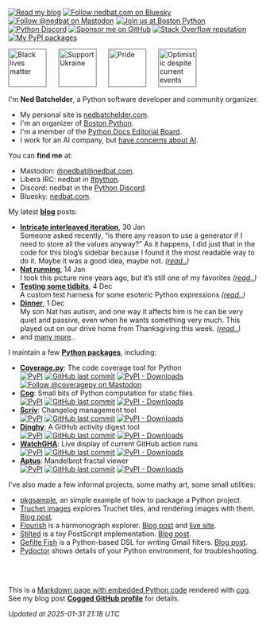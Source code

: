 <!--

You can manually process this file with cog:

    $ python -m pip install -r requirements.pip
    $ python -m cogapp -rP README.md

On GitHub, it's generated by an action:

    https://github.com/nedbat/nedbat/blob/main/.github/workflows/build.yml

-->

<!-- [[[cog

    import base64
    import datetime
    import os
    import sys
    import time
    from urllib.parse import quote, urlencode

    import requests

    def requests_get_json(url):
        """Get JSON data from a URL, with retries."""
        headers = {}
        token = None
        if "github.com" in url:
            token = os.environ.get("GITHUB_TOKEN", "")
        if token:
            headers["Authorization"] = f"Bearer {token}"

        for _ in range(3):
            sys.stderr.write(f"Fetching {url}\n")
            resp = requests.get(url, headers=headers)
            if resp.status_code == 200:
                break
            print(f"{resp.status_code} from {url}:", file=sys.stderr)
            print(resp.text, file=sys.stderr)
            time.sleep(1)
        else:
            raise Exception(f"Couldn't get data from {url}")
        return resp.json()

    def rounded_nice(n):
        """Make a good human-readable summary of a number: 1734 -> "1.7k"."""
        n = int(n)
        ndigits = len(str(n))
        if ndigits <= 3:
            return str(n)
        elif 3 < ndigits <= 4:
            return f"{round(n/1000, 1):.1f}k"
        elif 4 < ndigits <= 6:
            return f"{round(n/1000):d}k"
        elif 6 < ndigits <= 7:
            return f"{round(n/1_000_000, 1):.1f}M"
        elif 7 < ndigits <= 9:
            return f"{round(n/1_000_000):d}M"

    def shields_url(
        url=None,
        label=None,
        message=None,
        color=None,
        label_color=None,
        logo=None,
        logo_color=None,
    ):
        """Flexible building of a shields.io URL with optional components."""
        params = {"style": "flat"}
        if url is None:
            url = "".join([
                "/badge/",
                quote(label or ""),
                "-",
                quote(message),
                "-",
                color,
                ])
        else:
            if label:
                params["label"] = label
        url = "https://img.shields.io" + url
        if label_color:
            params["labelColor"] = label_color
        if logo:
            params["logo"] = logo
        if logo_color:
            params["logoColor"] = logo_color
        return url + "?" + urlencode(params)

    def md_image(image_url, text, link, title=None, attrs=None):
        """Build the Markdown for an image.

        image_url: the URL for the image.
        text: used for the alt text and the title if title is missing.
        link: the URL destination when clicking on the image.
        title: the title text to use.
        attrs: HTML attributes (switches to HTML syntax)
        """
        if title is None:
            title = text
        assert "]" not in text
        assert '"' not in title
        if attrs:
            img_attrs = " ".join(f'{k}="{v}"' for k, v in attrs.items())
            return f'[<img src="{image_url}" title="{title}" {img_attrs}/>]({link})'
        else:
            return f'[![{text}]({image_url} "{title}")]({link})'

    def badge(text=None, link=None, title=None, **kwargs):
        """Build the Markdown for a shields.io badge."""
        return md_image(image_url=shields_url(**kwargs), text=text, link=link, title=title)

    def badge_mastodon(server, handle):
        """A badge for a Mastodon account."""
        # https://github.com/badges/shields/issues/4492
        # https://docs.joinmastodon.org/methods/accounts/#lookup
        url = f"https://{server}/api/v1/accounts/lookup?acct={handle}"
        followers = requests_get_json(url)["followers_count"]
        return badge(
            label=f"@{handle}", message=rounded_nice(followers),
            logo="mastodon", color="96a3b0", label_color="450657", logo_color="white",
            text=f"Follow @{handle} on Mastodon", link=f"https://{server}/@{handle}",
        )

    def badge_bluesky(handle):
        """A badge for a Bluesky account."""
        url = f"https://public.api.bsky.app/xrpc/app.bsky.actor.getProfile?actor={handle}"
        followers = requests_get_json(url)["followersCount"]
        return badge(
            label=f"Bluesky", message=rounded_nice(followers),
            logo="icloud", label_color="3686f7", color="96a3b0", logo_color="white",
            text=f"Follow {handle} on Bluesky", link=f"https://bsky.app/profile/{handle}",
        )

    def badge_stackoverflow(userid):
        """A badge for a Stackoverflow account."""
        data = requests_get_json(f"https://api.stackexchange.com/2.3/users/{userid}?order=desc&sort=reputation&site=stackoverflow")["items"][0]
        rep_points = rounded_nice(data["reputation"])
        gold = rounded_nice(data["badge_counts"]["gold"])
        silver = rounded_nice(data["badge_counts"]["silver"])
        bronze = rounded_nice(data["badge_counts"]["bronze"])
        sp = "\N{THIN SPACE}"
        return badge(
            logo="stackoverflow", logo_color=None, label_color="333333", color="e6873e",
            message=(
                f"{rep_points} "
                + f"\N{LARGE YELLOW CIRCLE}{sp}{gold} "
                + f"\N{MEDIUM WHITE CIRCLE}{sp}{silver} "
                + f"\N{LARGE BROWN CIRCLE}{sp}{bronze}"
            ),
            text="Stack Overflow reputation", link=data["link"],
        )

    def data_url(image_file):
        """Read an image file and return a self-contained data URL."""
        assert image_file.endswith((".png", ".jpg"))
        with open(image_file, "rb") as imgf:
            b64 = base64.b64encode(imgf.read()).decode("ascii")
        return f"data:image/png;base64,{b64}"

]]] -->
<!-- [[[end]]] -->

<!--
  ##
  ## BADGES
  ##
  -->

<!-- [[[cog
print(badge(
    logo=data_url("pencil.png"), logo_color="white", label_color="eeeeee", message="Blog etc", color="888888",
    text="Read my blog", link="https://nedbatchelder.com",
))
print(badge_bluesky("nedbat.com"))
print(badge_mastodon("hachyderm.io", "nedbat"))
print(badge(
    logo="meetup", logo_color="red", label_color="eeeeee", message="Boston Python", color="4d7954",
    text="Join us at Boston Python", link="https://about.bostonpython.com",
))
print(badge(
    logo="discord", logo_color="white", label_color="7289da", message="Discord", color="ffe97c",
    text="Python Discord", link="https://discord.gg/python",
))
print(badge(
    logo="GitHub", label="\N{HEAVY BLACK HEART}", message="Sponsor me", color="brightgreen",
    text="Sponsor me on GitHub", link="https://github.com/sponsors/nedbat",
))
print(badge_stackoverflow(userid=14343))
print(badge(
    logo="python", logo_color="FFE873", label_color="306998", message="PyPI", color="4B8BBE",
    text="My PyPI packages", link="https://pypi.org/user/nedbatchelder",
))
]]] -->
[![Read my blog](https://img.shields.io/badge/-Blog%20etc-888888?style=flat&labelColor=eeeeee&logo=data%3Aimage%2Fpng%3Bbase64%2CiVBORw0KGgoAAAANSUhEUgAAADgAAAA4CAMAAACfWMssAAABpFBMVEX%2F%2F%2F%2F%2F%2F%2F%2F%2F%2F%2F%2F%2F%2F%2F%2F%2F%2F%2F8AAAD%2F%2F%2F%2F%2F%2F%2F%2F%2F%2F%2F8AAAAAAACwsLABAQEBAQEBAQGlpaUCAgICAgIXFxdycnKAgIBVVVSZmZgDAwMQEBANDQ0JCQgCAgIAAAAWFhYAAAAYGBgXFxcVFRUEBAQ5OTkZGRlTU1NqampmZmaAgHxfX198fHyKioqQkJCurqoMDAwFBQQAAAAgIB0QEBARERAjIyMaGhoXFxcVFRUAAAAVFRUXFxcVFRUBAQEnJyc9PT0uLi4tLS0lJSUzMzMtLS1ISEhFRUVERERhYV5XV1cPDw9GRkZWVlY%2FPz5aWlpjY19hYWFaWlojIyNjY2NLS0srKytnZ2c2NjZzc3IKCgqFhYUrKyuNjYDa2toFBQUaGhoXFxcKCgoUFBQcHBwKCgoKCgoAAAAICAEWFhYnJyMAAAAKCgoMDAwAAAAAAAAjIyM2NjYAAAARERExMSkKCgpRUU4bGxtHR0cAAAA%2BPj4oKCdOTkhZWVkFBQVPT086OjpNTUk5OTkBAQFLS0teXlZKSkpQUFBvb241NTUAAABvb294eHgAAACBIqjAAAAAi3RSTlMBBgMHCAACBQT9%2Bw%2F18eoT7efLNCQeF%2Fny8u%2Fk29nW08%2B3eHZYOi8rKCMgGxkH%2BvXz7Ofk4t%2Fc1cfFwLy2spiUjoqFd2VjXVlTUVBMR0ZCPz8%2BOzs3NjEtLB0aCwr%2B9Orq6OXi09LMxr%2B%2Fu7qro5qSj46HhIOAf317dXBtamlhVVBHRDYxKSckHhcWCkdRuAAAArhJREFUSMeV1mdX2zAUBuDrCNlJWIEQ9ipQNi0tpYWyZwuljEILBbr33nvv8f7pxkoT2fg6TvRFOdf3OTrOa9kiYVphU0hBycmQBWSEQgapyaICKcywRcKe7KbdticzCZFqIocT5HSGxxXuA1DVUkCWfdXhpL%2BzUk6NZ8pRXq6pYqEaeKGacnYjSdcjxUYtMJPspRxd6XGgOenIWi8GWskgH0deV96b6l3tR2Q%2BRBlnOZ003G446SrTmX0tQskO6b%2FV4cjtKm8BGNxWzr76BljKyZWrGBq20%2Ff0GWijAEcZB1z%2Fk3LfY4hsZuJwupDT9TYjPW6W2u5HGTBNlHYy2AFDpWR01QGTZBCzXsjheprgHHcKE%2FXAo2QTcU7Hf%2F4Y3ONuIzCudgcTP%2Bv0GDdVUzbX3cC4iVQT5esm073%2BruIo46bSvZSfe5rpJV83yLjnupfUtvA%2Bbp1HGPdSuzC5nczmXjuz5h%2FvjgEvi7S67olYdzi7U1PIuy3aGXfhrdtJYtwVZr13e5wgz3aKX2LcB09mnm0RP8S4WW%2FWtKf0jXHROS5rt9tfy7h5LmsKdAdOsFmTy9X4OCYzcrhVxlWd5J0gXVqp5h3%2F6tTrLV%2F0uqJT3BdeuOJYOsg7%2FhWo41jn3GnfV5mOY8zriv2djiMR9bplf6fjeIXivW7F3%2Bk4%2BgaqOxtdLnYmi9NxLOKh7K53uJKsTscxii1hdl3T7mzgyUCVfkeH7N%2B%2FrmoX%2BIVXcUxjTpW2LitXFg92Ko7duthOqnQuZrv27E7HsYDH%2F0uJMaBuUzvu8dZxyFF8TK33IIr694XsAVY7HcfPCIrWhFwcAYY%2FJUtZ19NxSGMKQE1LI6L3N4TM%2BcBMRl8J7NE%2F0UXaBcUfNslsUwm0%2FLXMQOeO4zZwY7ZPlfJwkjoi974IM28naC3uKOXh%2FgEMt7c2Kju6aAAAAABJRU5ErkJggg%3D%3D&logoColor=white "Read my blog")](https://nedbatchelder.com)
[![Follow nedbat.com on Bluesky](https://img.shields.io/badge/Bluesky-3.8k-96a3b0?style=flat&labelColor=3686f7&logo=icloud&logoColor=white "Follow nedbat.com on Bluesky")](https://bsky.app/profile/nedbat.com)
[![Follow @nedbat on Mastodon](https://img.shields.io/badge/%40nedbat-3.7k-96a3b0?style=flat&labelColor=450657&logo=mastodon&logoColor=white "Follow @nedbat on Mastodon")](https://hachyderm.io/@nedbat)
[![Join us at Boston Python](https://img.shields.io/badge/-Boston%20Python-4d7954?style=flat&labelColor=eeeeee&logo=meetup&logoColor=red "Join us at Boston Python")](https://about.bostonpython.com)
[![Python Discord](https://img.shields.io/badge/-Discord-ffe97c?style=flat&labelColor=7289da&logo=discord&logoColor=white "Python Discord")](https://discord.gg/python)
[![Sponsor me on GitHub](https://img.shields.io/badge/%E2%9D%A4-Sponsor%20me-brightgreen?style=flat&logo=GitHub "Sponsor me on GitHub")](https://github.com/sponsors/nedbat)
[![Stack Overflow reputation](https://img.shields.io/badge/-375k%20%F0%9F%9F%A1%E2%80%8977%20%E2%9A%AA%E2%80%89578%20%F0%9F%9F%A4%E2%80%89673-e6873e?style=flat&labelColor=333333&logo=stackoverflow "Stack Overflow reputation")](https://stackoverflow.com/users/14343/ned-batchelder)
[![My PyPI packages](https://img.shields.io/badge/-PyPI-4B8BBE?style=flat&labelColor=306998&logo=python&logoColor=FFE873 "My PyPI packages")](https://pypi.org/user/nedbatchelder)
<!-- [[[end]]] -->

<!--
  ##
  ## CAUSES
  ##
  -->

<!-- [[[cog
attrs = {"height": 75, "style": "border: 1px solid #888"}
print(md_image("https://nedbatchelder.com/pix/blm.jpg", "Black lives matter", "https://nedbatchelder.com/blog/202006/black_lives_matter.html", attrs=attrs))
print("&#xa0;" * 4)
print(md_image("https://nedbatchelder.com/pix/ukraine.png", "Support Ukraine", "https://stand-with-ukraine.pp.ua/#support-ukraine", attrs=attrs))
print("&#xa0;" * 4)
print(md_image("https://nedbatchelder.com/pix/progressprideflag.png", "Pride", "https://nedbatchelder.com/blog/201207/my_mom_got_married.html", attrs=attrs))
print("&#xa0;" * 4)
print(md_image("https://nedbatchelder.com/pix/us-flag.png", "Optimistic despite current events", "https://nedbatchelder.com/blog/202411/my_politics.html", attrs=attrs))
]]] -->
[<img src="https://nedbatchelder.com/pix/blm.jpg" title="Black lives matter" height="75" style="border: 1px solid #888"/>](https://nedbatchelder.com/blog/202006/black_lives_matter.html)
&#xa0;&#xa0;&#xa0;&#xa0;
[<img src="https://nedbatchelder.com/pix/ukraine.png" title="Support Ukraine" height="75" style="border: 1px solid #888"/>](https://stand-with-ukraine.pp.ua/#support-ukraine)
&#xa0;&#xa0;&#xa0;&#xa0;
[<img src="https://nedbatchelder.com/pix/progressprideflag.png" title="Pride" height="75" style="border: 1px solid #888"/>](https://nedbatchelder.com/blog/201207/my_mom_got_married.html)
&#xa0;&#xa0;&#xa0;&#xa0;
[<img src="https://nedbatchelder.com/pix/us-flag.png" title="Optimistic despite current events" height="75" style="border: 1px solid #888"/>](https://nedbatchelder.com/blog/202411/my_politics.html)
<!-- [[[end]]] -->


<!--
  ##
  ## ME
  ##
  -->

I'm **Ned Batchelder**, a Python software developer and community organizer.

- My personal site is [nedbatchelder.com][nedbat].
- I'm an organizer of [Boston Python][bp].
- I'm a member of the [Python Docs Editorial Board][pdeb].
- I work for an AI company, but [have concerns about AI][antblog].

You can **find me** at:

- Mastodon: [@nedbat@nedbat.com][mastodon].
- Libera IRC: nedbat in [#python][libera].
- Discord: nedbat in the [Python Discord][discord].
- Bluesky: [nedbat.com](https://bsky.app/profile/nedbat.com).

<!--
  ##
  ## BLOG POSTS
  ##
  -->

<!-- [[[cog
    blogdata = requests_get_json("https://nedbatchelder.com/summary.json")

    def write_blog_post(entry, twoline=False):
        when = datetime.datetime.strptime(entry['when_iso'], "%Y%m%d")
        print(f"- **[{entry['title']}]({entry['url']})**, {when:%-d %b}", end="")
        if twoline:
            print(f"<br/>\n{entry['description_text']} *([read..]({entry['url']}))*")
        else:
            print()
]]] -->
<!-- [[[end]]] -->

My latest **[blog][blog]** posts:

<!-- [[[cog
    N_ENTRIES = 4
    entries = blogdata["entries"][:N_ENTRIES]
    for entry in entries:
        write_blog_post(entry, twoline=True)
    print("- and [many more][blog]..")
]]] -->
- **[Intricate interleaved iteration](https://nedbatchelder.com/blog/202501/intricate_interleaved_iteration.html)**, 30 Jan<br/>
Someone asked recently, “is there any reason to use a generator if I need to store all the values anyway?” As it happens, I did just that in the code for this blog’s sidebar because I found it the most readable way to do it. Maybe it was a good idea, maybe not. *([read..](https://nedbatchelder.com/blog/202501/intricate_interleaved_iteration.html))*
- **[Nat running](https://nedbatchelder.com/blog/202501/nat_running.html)**, 14 Jan<br/>
I took this picture nine years ago, but it’s still one of my favorites *([read..](https://nedbatchelder.com/blog/202501/nat_running.html))*
- **[Testing some tidbits](https://nedbatchelder.com/blog/202412/testing_some_tidbits.html)**, 4 Dec<br/>
A custom test harness for some esoteric Python expressions *([read..](https://nedbatchelder.com/blog/202412/testing_some_tidbits.html))*
- **[Dinner](https://nedbatchelder.com/blog/202412/dinner.html)**, 1 Dec<br/>
My son Nat has autism, and one way it affects him is he can be very quiet and passive, even when he wants something very much. This played out on our drive home from Thanks­giving this week. *([read..](https://nedbatchelder.com/blog/202412/dinner.html))*
- and [many more][blog]..
<!-- [[[end]]] -->

<!--
  ##
  ## PYPI PACKAGES
  ##
  -->

<!-- [[[cog
    pkgs = [
        # (pypi name, human name, github repo, (mastserver, masthandle)),
        ("coverage", "Coverage.py", "nedbat/coveragepy", ("hachyderm.io", "coveragepy")),
        ("cogapp", "Cog", "nedbat/cog"),
        ("scriv", "Scriv", "nedbat/scriv"),
        ("dinghy", "Dinghy", "nedbat/dinghy"),
        ("watchgha", "WatchGHA", "nedbat/watchgha"),
        ("aptus", "Aptus", "nedbat/aptus"),
    ]

    def write_package(pkg, human, repo, mastinfo=None):
        description = requests_get_json(f"https://api.github.com/repos/{repo}")["description"]
        main_line = f"[**{human}**](https://github.com/{repo}): {description}"
        pypi_badge = badge(
            url=f"/pypi/v/{pkg}?style=flat",
            text="PyPI",
            link=f"https://pypi.org/project/{pkg}",
            title=f"The {pkg} PyPI page",
        )
        github_badge = badge(
            url=f"/github/last-commit/{repo}?logo=github&style=flat",
            text="GitHub last commit",
            link=f"https://github.com/{repo}/commits",
            title=f"Recent {human.lower()} commits",
        )
        pypi_downloads_badge = badge(
            url=f"/pypi/dm/{pkg}?style=flat",
            text="PyPI - Downloads",
            link=f"https://pypistats.org/packages/{pkg}",
            title=f"Download stats for {pkg}",
        )
        print(f"- {main_line}<br/>")
        print(f"  {pypi_badge} {github_badge} {pypi_downloads_badge}")
        if mastinfo is not None:
            print(f"  {badge_mastodon(*mastinfo)}")
]]] -->
<!-- [[[end]]] -->

I maintain a few [**Python packages**][ned_pypi], including:

<!-- [[[cog
    for args in pkgs:
        write_package(*args)
]]] -->
- [**Coverage.py**](https://github.com/nedbat/coveragepy): The code coverage tool for Python<br/>
  [![PyPI](https://img.shields.io/pypi/v/coverage?style=flat?style=flat "The coverage PyPI page")](https://pypi.org/project/coverage) [![GitHub last commit](https://img.shields.io/github/last-commit/nedbat/coveragepy?logo=github&style=flat?style=flat "Recent coverage.py commits")](https://github.com/nedbat/coveragepy/commits) [![PyPI - Downloads](https://img.shields.io/pypi/dm/coverage?style=flat?style=flat "Download stats for coverage")](https://pypistats.org/packages/coverage)
  [![Follow @coveragepy on Mastodon](https://img.shields.io/badge/%40coveragepy-277-96a3b0?style=flat&labelColor=450657&logo=mastodon&logoColor=white "Follow @coveragepy on Mastodon")](https://hachyderm.io/@coveragepy)
- [**Cog**](https://github.com/nedbat/cog): Small bits of Python computation for static files<br/>
  [![PyPI](https://img.shields.io/pypi/v/cogapp?style=flat?style=flat "The cogapp PyPI page")](https://pypi.org/project/cogapp) [![GitHub last commit](https://img.shields.io/github/last-commit/nedbat/cog?logo=github&style=flat?style=flat "Recent cog commits")](https://github.com/nedbat/cog/commits) [![PyPI - Downloads](https://img.shields.io/pypi/dm/cogapp?style=flat?style=flat "Download stats for cogapp")](https://pypistats.org/packages/cogapp)
- [**Scriv**](https://github.com/nedbat/scriv): Changelog management tool<br/>
  [![PyPI](https://img.shields.io/pypi/v/scriv?style=flat?style=flat "The scriv PyPI page")](https://pypi.org/project/scriv) [![GitHub last commit](https://img.shields.io/github/last-commit/nedbat/scriv?logo=github&style=flat?style=flat "Recent scriv commits")](https://github.com/nedbat/scriv/commits) [![PyPI - Downloads](https://img.shields.io/pypi/dm/scriv?style=flat?style=flat "Download stats for scriv")](https://pypistats.org/packages/scriv)
- [**Dinghy**](https://github.com/nedbat/dinghy): A GitHub activity digest tool<br/>
  [![PyPI](https://img.shields.io/pypi/v/dinghy?style=flat?style=flat "The dinghy PyPI page")](https://pypi.org/project/dinghy) [![GitHub last commit](https://img.shields.io/github/last-commit/nedbat/dinghy?logo=github&style=flat?style=flat "Recent dinghy commits")](https://github.com/nedbat/dinghy/commits) [![PyPI - Downloads](https://img.shields.io/pypi/dm/dinghy?style=flat?style=flat "Download stats for dinghy")](https://pypistats.org/packages/dinghy)
- [**WatchGHA**](https://github.com/nedbat/watchgha): Live display of current GitHub action runs<br/>
  [![PyPI](https://img.shields.io/pypi/v/watchgha?style=flat?style=flat "The watchgha PyPI page")](https://pypi.org/project/watchgha) [![GitHub last commit](https://img.shields.io/github/last-commit/nedbat/watchgha?logo=github&style=flat?style=flat "Recent watchgha commits")](https://github.com/nedbat/watchgha/commits) [![PyPI - Downloads](https://img.shields.io/pypi/dm/watchgha?style=flat?style=flat "Download stats for watchgha")](https://pypistats.org/packages/watchgha)
- [**Aptus**](https://github.com/nedbat/aptus): Mandelbrot fractal viewer<br/>
  [![PyPI](https://img.shields.io/pypi/v/aptus?style=flat?style=flat "The aptus PyPI page")](https://pypi.org/project/aptus) [![GitHub last commit](https://img.shields.io/github/last-commit/nedbat/aptus?logo=github&style=flat?style=flat "Recent aptus commits")](https://github.com/nedbat/aptus/commits) [![PyPI - Downloads](https://img.shields.io/pypi/dm/aptus?style=flat?style=flat "Download stats for aptus")](https://pypistats.org/packages/aptus)
<!-- [[[end]]] -->

<!--
  ##
  ## OTHER PROJECTS
  ##
  -->

I've also made a few informal projects, some mathy art, some small utilities:

- [pkgsample](https://github.com/nedbat/pkgsample), an simple example of how to package a Python project.
- [Truchet images](https://github.com/nedbat/truchet) explores Truchet tiles, and rendering images with them.
  [Blog post](https://nedbatchelder.com/blog/202208/truchet_images.html).
- [Flourish](https://github.com/nedbat/flourish) is a harmonograph explorer.
  [Blog post](https://nedbatchelder.com/blog/202101/flourish.html) and [live site](https://flourish.nedbat.com/).
- [Stilted](https://github.com/nedbat/stilted) is a toy PostScript implementation.
  [Blog post](https://nedbatchelder.com/blog/202208/stilted.html).
- [Gefilte Fish](https://github.com/nedbat/gefilte) is a Python-based DSL for writing Gmail filters.
  [Blog post](https://nedbatchelder.com/blog/202103/gefilte_fish_gmail_filter_creation.html).
- [Pydoctor](https://github.com/nedbat/pydoctor) shows details of your Python environment, for troubleshooting.

<!--
  ##
  ## FOOTER
  ##
  -->

<br/>
<br/>

This is a [Markdown page with embedded Python code][readme.md] rendered with [cog][cog].
See my blog post **[Cogged GitHub profile][blog_post]** for details.

<!-- [[[cog
    print(f"*Updated at {datetime.datetime.now():%Y-%m-%d %H:%M} UTC*")
]]] -->
*Updated at 2025-01-31 21:18 UTC*
<!-- [[[end]]] -->

[nedbat]: https://nedbatchelder.com "My site with blog, talks, etc"
[blog]: https://nedbatchelder.com/blog "My blog"
[mastodon]: https://hachyderm.io/@nedbat
[discord]: https://pythondiscord.com
[libera]: https://libera.chat
[bp]: https://bostonpython.com "The Boston Python home page"
[antblog]: https://nedbatchelder.com/blog/202407/anthropic.html "My blog post about working at Anthropic"
[pdeb]: https://python.github.io/editorial-board/
[ned_pypi]: https://pypi.org/user/nedbatchelder "The list of all my packages on PyPI"
[cog]: https://github.com/nedbat/cog "The cog repo on GitHub"
[readme.md]: https://github.com/nedbat/nedbat/blob/main/README.md?plain=1 "The raw source for this GitHub profile"
[blog_post]: https://nedbatchelder.com/blog/202409/cogged_github_profile.html "Discussion of how this page is constructed"
